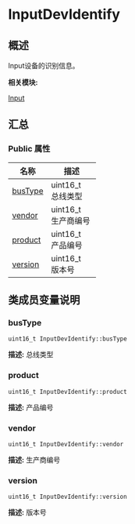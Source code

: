 # InputDevIdentify


## 概述

Input设备的识别信息。

**相关模块:**

[Input](_input.md)


## 汇总


### Public 属性

  | 名称 | 描述 | 
| -------- | -------- |
| [busType](#bustype) | uint16_t<br/>总线类型&nbsp; | 
| [vendor](#vendor) | uint16_t<br/>生产商编号&nbsp; | 
| [product](#product) | uint16_t<br/>产品编号&nbsp; | 
| [version](#version) | uint16_t<br/>版本号&nbsp; | 


## 类成员变量说明


### busType

  
```
uint16_t InputDevIdentify::busType
```
**描述:**
总线类型


### product

  
```
uint16_t InputDevIdentify::product
```
**描述:**
产品编号


### vendor

  
```
uint16_t InputDevIdentify::vendor
```
**描述:**
生产商编号


### version

  
```
uint16_t InputDevIdentify::version
```
**描述:**
版本号
